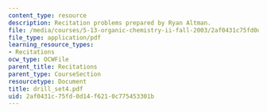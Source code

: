 ```yaml
---
content_type: resource
description: Recitation problems prepared by Ryan Altman.
file: /media/courses/5-13-organic-chemistry-ii-fall-2003/2af0431c75fd0d14f6210c775453301b_drill_set4.pdf
file_type: application/pdf
learning_resource_types:
- Recitations
ocw_type: OCWFile
parent_title: Recitations
parent_type: CourseSection
resourcetype: Document
title: drill_set4.pdf
uid: 2af0431c-75fd-0d14-f621-0c775453301b
---
```

